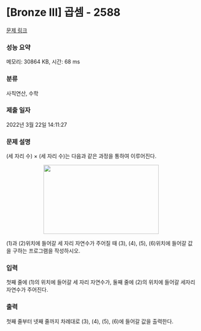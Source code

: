 # [Bronze III] 곱셈 - 2588 

[문제 링크](https://www.acmicpc.net/problem/2588) 

### 성능 요약

메모리: 30864 KB, 시간: 68 ms

### 분류

사칙연산, 수학

### 제출 일자

2022년 3월 22일 14:11:27

### 문제 설명

<p>(세 자리 수) × (세 자리 수)는 다음과 같은 과정을 통하여 이루어진다.</p>

<p style="text-align: center;"><img alt="" src="" style="width: 306px; height: 183px; "></p>

<p>(1)과 (2)위치에 들어갈 세 자리 자연수가 주어질 때 (3), (4), (5), (6)위치에 들어갈 값을 구하는 프로그램을 작성하시오.</p>

### 입력 

 <p>첫째 줄에 (1)의 위치에 들어갈 세 자리 자연수가, 둘째 줄에 (2)의 위치에 들어갈 세자리 자연수가 주어진다.</p>

### 출력 

 <p>첫째 줄부터 넷째 줄까지 차례대로 (3), (4), (5), (6)에 들어갈 값을 출력한다.</p>

